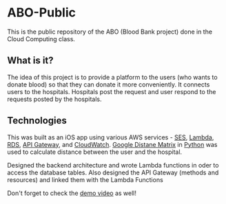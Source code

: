 # ABO-Public
This is the public repository of the ABO (Blood Bank project) done in the Cloud Computing class.

## What is it?
The idea of this project is to provide a platform to the users (who wants to donate blood) so that they can donate it more conveniently. It connects users to the hospitals. Hospitals post the request and user respond to the requests posted by the hospitals.

## Technologies
This was built as an iOS app using various AWS services - [SES](https://aws.amazon.com/ses/), [Lambda](https://aws.amazon.com/lambda/), [RDS](https://aws.amazon.com/rds/), [API Gateway](https://aws.amazon.com/api-gateway/), and [CloudWatch](https://aws.amazon.com/cloudwatch/). [Google Distane Matrix](https://developers.google.com/maps/documentation/distance-matrix/intro) in [Python](https://github.com/googlemaps/google-maps-services-python) was used to calculate distance between the user and the hospital.


Designed the backend architecture and wrote Lambda functions in oder to access the database tables. Also designed the API Gateway (methods and resources) and linked them with the Lambda Functions

Don't forget to check the [demo video](https://www.youtube.com/watch?v=oCwN1TXu8Rc) as well!
